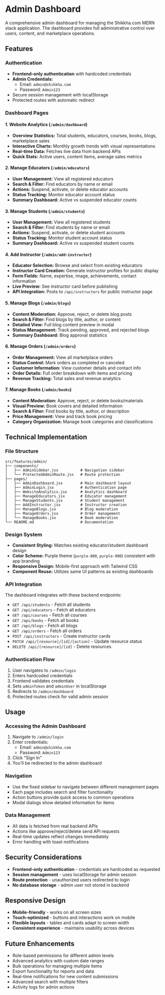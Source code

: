 # Admin Dashboard

A comprehensive admin dashboard for managing the Shikkha.com MERN stack application. The dashboard provides full administrative control over users, content, and marketplace operations.

## Features

### Authentication
- **Frontend-only authentication** with hardcoded credentials
- **Admin Credentials:**
  - Email: `admin@shikkha.com`
  - Password: `Admin123`
- Secure session management with localStorage
- Protected routes with automatic redirect

### Dashboard Pages

#### 1. Website Analytics (`/admin/dashboard`)
- **Overview Statistics:** Total students, educators, courses, books, blogs, marketplace sales
- **Interactive Charts:** Monthly growth trends with visual representations
- **Real-time Data:** Fetches live data from backend APIs
- **Quick Stats:** Active users, content items, average sales metrics

#### 2. Manage Educators (`/admin/educators`)
- **User Management:** View all registered educators
- **Search & Filter:** Find educators by name or email
- **Actions:** Suspend, activate, or delete educator accounts
- **Status Tracking:** Monitor educator account status
- **Summary Dashboard:** Active vs suspended educator counts

#### 3. Manage Students (`/admin/students`)
- **User Management:** View all registered students
- **Search & Filter:** Find students by name or email
- **Actions:** Suspend, activate, or delete student accounts
- **Status Tracking:** Monitor student account status
- **Summary Dashboard:** Active vs suspended student counts

#### 4. Add Instructor (`/admin/add-instructor`)
- **Educator Selection:** Browse and select from existing educators
- **Instructor Card Creation:** Generate instructor profiles for public display
- **Form Fields:** Name, expertise, image, achievements, contact information
- **Live Preview:** See instructor card before publishing
- **API Integration:** Posts to `/api/instructors` for public instructor page

#### 5. Manage Blogs (`/admin/blogs`)
- **Content Moderation:** Approve, reject, or delete blog posts
- **Search & Filter:** Find blogs by title, author, or content
- **Detailed View:** Full blog content preview in modal
- **Status Management:** Track pending, approved, and rejected blogs
- **Summary Dashboard:** Blog approval statistics

#### 6. Manage Orders (`/admin/orders`)
- **Order Management:** View all marketplace orders
- **Status Control:** Mark orders as completed or canceled
- **Customer Information:** View customer details and contact info
- **Order Details:** Full order breakdown with items and pricing
- **Revenue Tracking:** Total sales and revenue analytics

#### 7. Manage Books (`/admin/books`)
- **Content Moderation:** Approve, reject, or delete books/materials
- **Visual Preview:** Book covers and detailed information
- **Search & Filter:** Find books by title, author, or description
- **Price Management:** View and track book pricing
- **Category Organization:** Manage book categories and classifications

## Technical Implementation

### File Structure
```
src/features/admin/
├── components/
│   ├── AdminSidebar.jsx          # Navigation sidebar
│   └── ProtectedAdminRoute.jsx   # Route protection
├── pages/
│   ├── AdminDashboard.jsx        # Main dashboard layout
│   ├── AdminLogin.jsx            # Authentication page
│   ├── WebsiteAnalytics.jsx      # Analytics dashboard
│   ├── ManageEducators.jsx       # Educator management
│   ├── ManageStudents.jsx        # Student management
│   ├── AddInstructor.jsx         # Instructor creation
│   ├── ManageBlogs.jsx           # Blog moderation
│   ├── ManageOrders.jsx          # Order management
│   └── ManageBooks.jsx           # Book moderation
└── README.md                     # Documentation
```

### Design System
- **Consistent Styling:** Matches existing educator/student dashboard design
- **Color Scheme:** Purple theme (`purple-800`, `purple-900`) consistent with app branding
- **Responsive Design:** Mobile-first approach with Tailwind CSS
- **Component Reuse:** Utilizes same UI patterns as existing dashboards

### API Integration
The dashboard integrates with these backend endpoints:
- `GET /api/students` - Fetch all students
- `GET /api/educators` - Fetch all educators
- `GET /api/courses` - Fetch all courses
- `GET /api/books` - Fetch all books
- `GET /api/blogs` - Fetch all blogs
- `GET /api/orders` - Fetch all orders
- `POST /api/instructors` - Create instructor cards
- `PATCH /api/[resource]/[id]/[action]` - Update resource status
- `DELETE /api/[resource]/[id]` - Delete resources

### Authentication Flow
1. User navigates to `/admin/login`
2. Enters hardcoded credentials
3. Frontend validates credentials
4. Sets `adminToken` and `adminUser` in localStorage
5. Redirects to `/admin/dashboard`
6. Protected routes check for valid admin session

## Usage

### Accessing the Admin Dashboard
1. Navigate to `/admin/login`
2. Enter credentials:
   - Email: `admin@shikkha.com`
   - Password: `Admin123`
3. Click "Sign In"
4. You'll be redirected to the admin dashboard

### Navigation
- Use the fixed sidebar to navigate between different management pages
- Each page includes search and filter functionality
- Action buttons provide quick access to common operations
- Modal dialogs show detailed information for items

### Data Management
- All data is fetched from real backend APIs
- Actions like approve/reject/delete send API requests
- Real-time updates reflect changes immediately
- Error handling with toast notifications

## Security Considerations

- **Frontend-only authentication** - credentials are hardcoded as requested
- **Session management** - uses localStorage for admin session
- **Route protection** - unauthorized users redirected to login
- **No database storage** - admin user not stored in backend

## Responsive Design

- **Mobile-friendly** - works on all screen sizes
- **Touch-optimized** - buttons and interactions work on mobile
- **Flexible layouts** - tables and cards adapt to screen width
- **Consistent experience** - maintains usability across devices

## Future Enhancements

- Role-based permissions for different admin levels
- Advanced analytics with custom date ranges
- Bulk operations for managing multiple items
- Export functionality for reports and data
- Real-time notifications for new content submissions
- Advanced search with multiple filters
- Activity logs for admin actions
